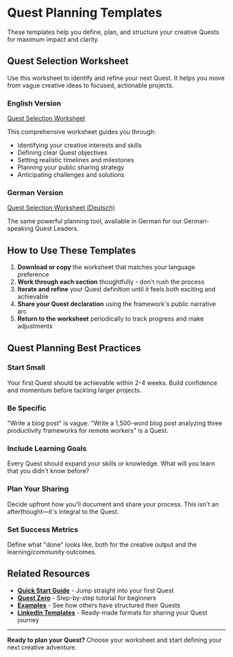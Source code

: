 # Quest Planning Templates

These templates help you define, plan, and structure your creative Quests for maximum impact and clarity.

## Quest Selection Worksheet

Use this worksheet to identify and refine your next Quest. It helps you move from vague creative ideas to focused, actionable projects.

### English Version
[Quest Selection Worksheet](../../templates/quest-planning/quest-selection-worksheet.md)

This comprehensive worksheet guides you through:
- Identifying your creative interests and skills
- Defining clear Quest objectives
- Setting realistic timelines and milestones
- Planning your public sharing strategy
- Anticipating challenges and solutions

### German Version  
[Quest Selection Worksheet (Deutsch)](../../templates/quest-planning/quest-selection-worksheet-de.md)

The same powerful planning tool, available in German for our German-speaking Quest Leaders.

## How to Use These Templates

1. **Download or copy** the worksheet that matches your language preference
2. **Work through each section** thoughtfully - don't rush the process
3. **Iterate and refine** your Quest definition until it feels both exciting and achievable
4. **Share your Quest declaration** using the framework's public narrative arc
5. **Return to the worksheet** periodically to track progress and make adjustments

## Quest Planning Best Practices

### Start Small
Your first Quest should be achievable within 2-4 weeks. Build confidence and momentum before tackling larger projects.

### Be Specific
"Write a blog post" is vague. "Write a 1,500-word blog post analyzing three productivity frameworks for remote workers" is a Quest.

### Include Learning Goals
Every Quest should expand your skills or knowledge. What will you learn that you didn't know before?

### Plan Your Sharing
Decide upfront how you'll document and share your process. This isn't an afterthought—it's integral to the Quest.

### Set Success Metrics
Define what "done" looks like, both for the creative output and the learning/community outcomes.

## Related Resources

- **[Quick Start Guide](../quick-start.md)** - Jump straight into your first Quest
- **[Quest Zero](../quest-zero.md)** - Step-by-step tutorial for beginners
- **[Examples](../examples/)** - See how others have structured their Quests
- **[LinkedIn Templates](linkedin-posts.md)** - Ready-made formats for sharing your Quest journey

---

**Ready to plan your Quest?** Choose your worksheet and start defining your next creative adventure.

